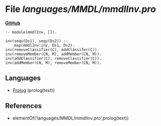 # File _languages/MMDL/mmdlInv.pro_
**[GitHub](https://github.com/softlang/yas/blob/master/languages/MMDL/mmdlInv.pro)**
```
:- module(mmdlInv, []).

inv(sequ(Ds1), sequ(Ds2)) :-
    map(mmdlInv:inv, Ds1, Ds2).
inv(removeClassifier(C), addClassifer(C)).
inv(removeMember(CN, M), addMember(CN, M)).
inv(addClassifier(C), removeClassifier(C)).
inv(addMember(CN, M), removeMember(CN, M)).
```

## Languages
* [Prolog](../languages/Prolog.md) (prolog(text))

## References
* elementOf('languages/MMDL/mmdlInv.pro',prolog(text))
